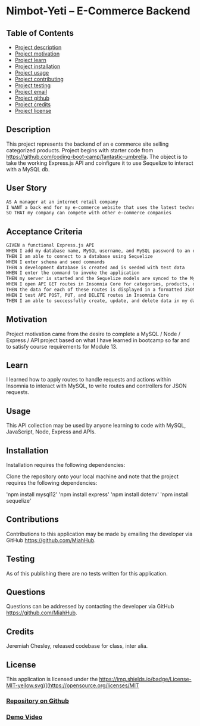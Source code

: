 # Nimbot-Yeti – E-Commerce Backend

## Table of Contents

- [Project description](#Description)
- [Project motivation](#Motivation)
- [Project learn](#Learn)
- [Project installation](#Installation)
- [Project usage](#Usage)
- [Project contributing](#Contributing)
- [Project testing](#Testing)
- [Project email](#Questions)
- [Project github](#Questions)
- [Project credits](#Credits)
- [Project license](#License)

## Description

This project represents the backend of an e commerce site selling categorized products.
Project begins with starter code from https://github.com/coding-boot-camp/fantastic-umbrella. The object is to take the working Express.js API and coinfigure it to use Sequelize to interact with a MySQL db.

## User Story

```md
AS A manager at an internet retail company
I WANT a back end for my e-commerce website that uses the latest technologies
SO THAT my company can compete with other e-commerce companies
```

## Acceptance Criteria

```md
GIVEN a functional Express.js API
WHEN I add my database name, MySQL username, and MySQL password to an environment variable file
THEN I am able to connect to a database using Sequelize
WHEN I enter schema and seed commands
THEN a development database is created and is seeded with test data
WHEN I enter the command to invoke the application
THEN my server is started and the Sequelize models are synced to the MySQL database
WHEN I open API GET routes in Insomnia Core for categories, products, or tags
THEN the data for each of these routes is displayed in a formatted JSON
WHEN I test API POST, PUT, and DELETE routes in Insomnia Core
THEN I am able to successfully create, update, and delete data in my database
```

## Motivation

Project motivation came from the desire to complete a MySQL / Node / Express / API project based on what I have learned in bootcamp so far and to satisfy course requirements for Module 13.

## Learn

I learned how to apply routes to handle requests and actions within Insomnia to interact with MySQL, to write routes and controllers for JSON requests.

## Usage

This API collection may be used by anyone learning to code with MySQL, JavaScript, Node, Express and APIs.

## Installation

Installation requires the following dependencies:

Clone the repository onto your local machine and note that the project requires the following dependencies:

'npm install mysql12'
'npm install express'
'npm install dotenv'
'npm install sequelize'

## Contributions

Contributions to this application may be made by emailing the developer via GitHub https://github.com/MiahHub.

## Testing

As of this publishing there are no tests written for this application.

## Questions

Questions can be addressed by contacting the developer via GitHub https://github.com/MiahHub.

## Credits

Jeremiah Chesley, released codebase for class, inter alia.

## License

This application is licensed under the https://img.shields.io/badge/License-MIT-yellow.svg)](https://opensource.org/licenses/MIT

### [Repository on Github](https://github.com/MiahHub/nimbot-yeti)

### [Demo Video](https://drive.google.com/file/d/1fRcJ4PX6Lv-WDKd4nQ5dawmNfI0vKwck/view)

